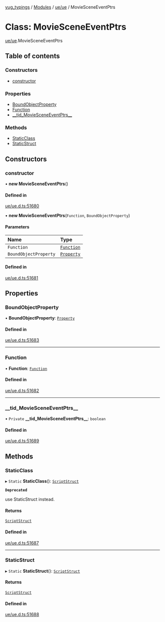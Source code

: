 [yug_typings](../README.md) / [Modules](../modules.md) / [ue/ue](../modules/ue_ue.md) / MovieSceneEventPtrs

# Class: MovieSceneEventPtrs

[ue/ue](../modules/ue_ue.md).MovieSceneEventPtrs

## Table of contents

### Constructors

- [constructor](ue_ue.MovieSceneEventPtrs.md#constructor)

### Properties

- [BoundObjectProperty](ue_ue.MovieSceneEventPtrs.md#boundobjectproperty)
- [Function](ue_ue.MovieSceneEventPtrs.md#function)
- [\_\_tid\_MovieSceneEventPtrs\_\_](ue_ue.MovieSceneEventPtrs.md#__tid_moviesceneeventptrs__)

### Methods

- [StaticClass](ue_ue.MovieSceneEventPtrs.md#staticclass)
- [StaticStruct](ue_ue.MovieSceneEventPtrs.md#staticstruct)

## Constructors

### constructor

• **new MovieSceneEventPtrs**()

#### Defined in

[ue/ue.d.ts:51680](https://github.com/YugMetaverse/yug_typings/blob/b7d9b19/ue/ue.d.ts#L51680)

• **new MovieSceneEventPtrs**(`Function`, `BoundObjectProperty`)

#### Parameters

| Name | Type |
| :------ | :------ |
| `Function` | [`Function`](ue_ue.Function.md) |
| `BoundObjectProperty` | [`Property`](ue_ue.Property.md) |

#### Defined in

[ue/ue.d.ts:51681](https://github.com/YugMetaverse/yug_typings/blob/b7d9b19/ue/ue.d.ts#L51681)

## Properties

### BoundObjectProperty

• **BoundObjectProperty**: [`Property`](ue_ue.Property.md)

#### Defined in

[ue/ue.d.ts:51683](https://github.com/YugMetaverse/yug_typings/blob/b7d9b19/ue/ue.d.ts#L51683)

___

### Function

• **Function**: [`Function`](ue_ue.Function.md)

#### Defined in

[ue/ue.d.ts:51682](https://github.com/YugMetaverse/yug_typings/blob/b7d9b19/ue/ue.d.ts#L51682)

___

### \_\_tid\_MovieSceneEventPtrs\_\_

• `Private` **\_\_tid\_MovieSceneEventPtrs\_\_**: `boolean`

#### Defined in

[ue/ue.d.ts:51689](https://github.com/YugMetaverse/yug_typings/blob/b7d9b19/ue/ue.d.ts#L51689)

## Methods

### StaticClass

▸ `Static` **StaticClass**(): [`ScriptStruct`](ue_ue.ScriptStruct.md)

**`Deprecated`**

use StaticStruct instead.

#### Returns

[`ScriptStruct`](ue_ue.ScriptStruct.md)

#### Defined in

[ue/ue.d.ts:51687](https://github.com/YugMetaverse/yug_typings/blob/b7d9b19/ue/ue.d.ts#L51687)

___

### StaticStruct

▸ `Static` **StaticStruct**(): [`ScriptStruct`](ue_ue.ScriptStruct.md)

#### Returns

[`ScriptStruct`](ue_ue.ScriptStruct.md)

#### Defined in

[ue/ue.d.ts:51688](https://github.com/YugMetaverse/yug_typings/blob/b7d9b19/ue/ue.d.ts#L51688)
